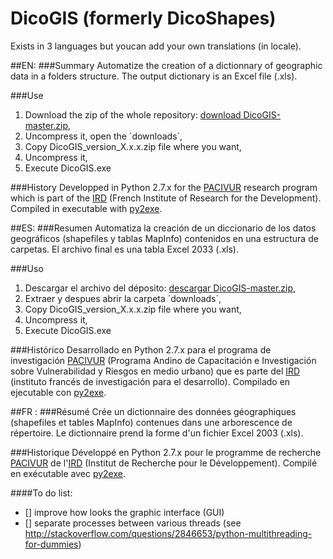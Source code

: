 ﻿DicoGIS (formerly DicoShapes)
==========
Exists in 3 languages but youcan add your own translations (in locale).

##EN:
###Summary
Automatize the creation of a dictionnary of geographic data in a folders structure. The output dictionary is an Excel file (.xls).

###Use
 1. Download the zip of the whole repository:  <a href="https://github.com/Guts/DicoGIS/archive/master.zip" target="_blank">download DicoGIS-master.zip</a>,
 2. Uncompress it, open the ´downloads´,
 3. Copy DicoGIS_version_X.x.x.zip file where you want,
 4. Uncompress it,
 5. Execute DicoGIS.exe

###History
Developped in Python 2.7.x for the  [PACIVUR](http://www.ifeanet.org/pacivur/) research program which is part of the [IRD](http://en.ird.fr/) (French Institute of Research for the Development).
Compiled in executable with [py2exe](http://www.py2exe.org/).

##ES:
###Resumen
Automatiza la creación de un diccionario de los datos geográficos (shapefiles y tablas MapInfo) contenidos en una estructura de carpetas. El archivo final es una tabla Excel 2033 (.xls).

###Uso
 1. Descargar el archivo del déposito:  <a href="https://github.com/Guts/DicoGIS/archive/master.zip" target="_blank">descargar DicoGIS-master.zip</a>,
 2. Extraer y despues abrir la carpeta ´downloads´,
 3. Copy DicoGIS_version_X.x.x.zip file where you want,
 4. Uncompress it,
 5. Execute DicoGIS.exe

###Histórico
Desarrollado en Python 2.7.x para el programa de investigación [PACIVUR](http://www.ifeanet.org/pacivur/) (Programa Andino de Capacitación e Investigación sobre Vulnerabilidad y Riesgos en medio urbano) que es parte del [IRD](http://es.ird.fr/) (instituto francés de investigación para el desarrollo).
Compilado en ejecutable con [py2exe](http://www.py2exe.org/).

##FR :
###Résumé
Crée un dictionnaire des données géographiques (shapefiles et tables MapInfo) contenues dans une arborescence de répertoire. Le dictionnaire prend la forme d'un fichier Excel 2003 (.xls).

###Historique
Développé en Python 2.7.x pour le programme de recherche  [PACIVUR](http://www.prodig.cnrs.fr/spip.php?article1885) de l'[IRD](http://www.ird.fr/) (Institut de Recherche pour le Développement).
Compilé en exécutable avec [py2exe](http://www.py2exe.org/).



####To do list:
- [] improve how looks the graphic interface (GUI)
- [] separate processes between various threads (see http://stackoverflow.com/questions/2846653/python-multithreading-for-dummies)